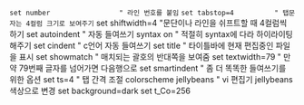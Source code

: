 `set number 				" 라인 번호를 붙임`
`set tabstop=4 			" 탭문자는 4컬럼 크기로 보여주기`
set shiftwidth=4 		"문단이나 라인을 쉬프트할 때 4컬럼씩 하기
set autoindent 			" 자동 들여쓰기
syntax on 				" 적절히 syntax에 다라 하이라이팅 해주기
set cindent 			" c언어 자동 들여쓰기
set title 				" 타이틀바에 현재 편집중인 파일을 표시
set showmatch 			" 매치되는 괄호의 반대쪽을 보여줌
set textwidth=79	 	" 만약 79번째 글자를 넘어가면 다음행으로
set smartindent 		" 좀 더 똑똑한 들여쓰기를 위한 옵션
set ts=4 				" 탭 간격 조절
colorscheme jellybeans " vi 편집기 jellybeans 색상으로 변경
set background=dark
set t_Co=256
